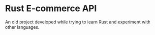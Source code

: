 # Rust E-commerce API

An old project developed while trying to learn Rust and experiment with other languages.
